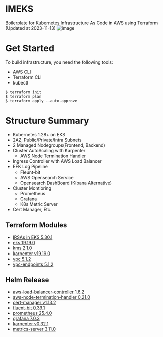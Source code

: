 # IMEKS
Boilerplate for Kubernetes Infrastructure As Code in AWS using Terraform (Updated at 2023-11-13)
![image](https://github.com/iml1111/IMEKS/assets/29897277/eb606a12-8a6c-4f6c-881b-e8155c39d283)

# Get Started
To build infrastructure, you need the following tools:
- AWS CLI
- Terraform CLI
- kubectl
```shell
$ terraform init
$ terraform plan
$ terraform apply --auto-approve
```

# Structure Summary
- Kubernetes 1.28+ on EKS
- 2AZ, Public/Private/Intra Subnets
- 2 Managed Nodegroups(Frontend, Backend)
- Cluster AutoScaling with Karpenter
  - AWS Node Termination Handler 
- Ingress Controller with AWS Load Balancer
- EFK Log Pipeline
  - Fleunt-bit
  - AWS Opensearch Service
  - Opensearch DashBoard (Kibana Alternative)
- Cluster Montioring
  - Prometheus
  - Grafana
  - K8s Metric Server
- Cert Manager, Etc.

## Terraform Modules
- [IRSAs in EKS 5.30.1](https://github.com/terraform-aws-modules/terraform-aws-iam/tree/v5.30.1/modules/iam-role-for-service-accounts-eks)
- [eks 19.19.0](https://github.com/terraform-aws-modules/terraform-aws-eks)
- [kms 2.1.0](https://github.com/terraform-aws-modules/terraform-aws-kms)
- [karpenter v19.19.0](https://github.com/terraform-aws-modules/terraform-aws-eks/tree/v19.19.0/modules/karpenter)
- [vpc 5.1.2](https://github.com/terraform-aws-modules/terraform-aws-vpc)
- [vpc-endpoints 5.1.2](https://github.com/terraform-aws-modules/terraform-aws-vpc/tree/v5.1.2/modules/vpc-endpoints)

## Helm Release

- [aws-load-balancer-controller 1.6.2](https://artifacthub.io/packages/helm/aws/aws-load-balancer-controller)
- [aws-node-termination-handler 0.21.0](https://artifacthub.io/packages/helm/aws/aws-node-termination-handler)
- [cert-manager v1.13.2](https://artifacthub.io/packages/helm/cert-manager/cert-manager)
- [fluent-bit 0.39.1](https://artifacthub.io/packages/helm/fluent/fluent-bit)
- [prometheus 25.4.0](https://artifacthub.io/packages/helm/prometheus-community/prometheus)
- [grafana 7.0.3](https://artifacthub.io/packages/helm/grafana/grafana)
- [karpenter v0.32.1](https://artifacthub.io/packages/helm/karpenter/karpenter)
- [metrics-server 3.11.0](https://artifacthub.io/packages/helm/metrics-server/metrics-server)

